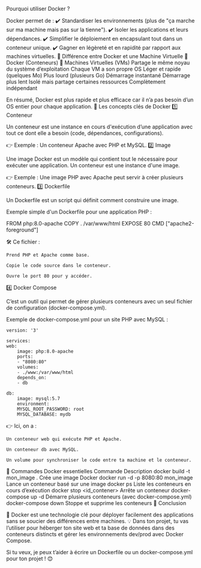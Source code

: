 Pourquoi utiliser Docker ?

Docker permet de : ✔️ Standardiser les environnements (plus de "ça marche sur ma machine mais pas sur la tienne").
✔️ Isoler les applications et leurs dépendances.
✔️ Simplifier le déploiement en encapsulant tout dans un conteneur unique.
✔️ Gagner en légèreté et en rapidité par rapport aux machines virtuelles.
🔹 Différence entre Docker et une Machine Virtuelle
🔹 Docker (Conteneurs)	🔹 Machines Virtuelles (VMs)
Partage le même noyau du système d’exploitation	Chaque VM a son propre OS
Léger et rapide (quelques Mo)	Plus lourd (plusieurs Go)
Démarrage instantané	Démarrage plus lent
Isolé mais partage certaines ressources	Complètement indépendant

En résumé, Docker est plus rapide et plus efficace car il n’a pas besoin d’un OS entier pour chaque application.
🔹 Les concepts clés de Docker
1️⃣ Conteneur

Un conteneur est une instance en cours d'exécution d’une application avec tout ce dont elle a besoin (code, dépendances, configurations).

👉 Exemple : Un conteneur Apache avec PHP et MySQL.
2️⃣ Image

Une image Docker est un modèle qui contient tout le nécessaire pour exécuter une application.
Un conteneur est une instance d'une image.

👉 Exemple : Une image PHP avec Apache peut servir à créer plusieurs conteneurs.
3️⃣ Dockerfile

Un Dockerfile est un script qui définit comment construire une image.

Exemple simple d'un Dockerfile pour une application PHP :

FROM php:8.0-apache
COPY . /var/www/html
EXPOSE 80
CMD ["apache2-foreground"]

🛠️ Ce fichier :

    Prend PHP et Apache comme base.

    Copie le code source dans le conteneur.

    Ouvre le port 80 pour y accéder.

4️⃣ Docker Compose

C’est un outil qui permet de gérer plusieurs conteneurs avec un seul fichier de configuration (docker-compose.yml).

Exemple de docker-compose.yml pour un site PHP avec MySQL :

    version: '3'

    services:
    web:
        image: php:8.0-apache
        ports:
        - "8080:80"
        volumes:
        - ./www:/var/www/html
        depends_on:
        - db

    db:
        image: mysql:5.7
        environment:
        MYSQL_ROOT_PASSWORD: root
        MYSQL_DATABASE: mydb

👉 Ici, on a :

    Un conteneur web qui exécute PHP et Apache.

    Un conteneur db avec MySQL.

    Un volume pour synchroniser le code entre ta machine et le conteneur.

🔹 Commandes Docker essentielles
Commande	Description
docker build -t mon_image .	Crée une image Docker
docker run -d -p 8080:80 mon_image	Lance un conteneur basé sur une image
docker ps	Liste les conteneurs en cours d’exécution
docker stop <id_contener>	Arrête un conteneur
docker-compose up -d	Démarre plusieurs conteneurs (avec docker-compose.yml)
docker-compose down	Stoppe et supprime les conteneurs
🔹 Conclusion

🚀 Docker est une technologie clé pour déployer facilement des applications sans se soucier des différences entre machines.
💡 Dans ton projet, tu vas l’utiliser pour héberger ton site web et ta base de données dans des conteneurs distincts et gérer les environnements dev/prod avec Docker Compose.

Si tu veux, je peux t’aider à écrire un Dockerfile ou un docker-compose.yml pour ton projet ! 😊